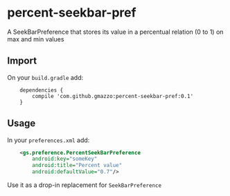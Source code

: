 # percent-seekbar-pref
A SeekBarPreference that stores its value in a percentual relation (0 to 1) on max and min values

## Import
On your `build.gradle` add:
```
    dependencies {
        compile 'com.github.gmazzo:percent-seekbar-pref:0.1'
    }
```

## Usage
In your `preferences.xml` add:
```xml
    <gs.preference.PercentSeekBarPreference
        android:key="someKey"
        android:title="Percent value"
        android:defaultValue="0.7"/>
```
Use it as a drop-in replacement for `SeekBarPreference`
